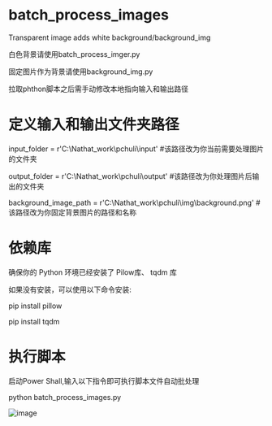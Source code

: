 # batch_process_images
Transparent image adds white background/background_img

白色背景请使用batch_process_imger.py

固定图片作为背景请使用background_img.py

拉取phthon脚本之后需手动修改本地指向输入和输出路径
# 定义输入和输出文件夹路径
input_folder = r'C:\Nathat_work\pchuli\input' #该路径改为你当前需要处理图片的文件夹

output_folder = r'C:\Nathat_work\pchuli\output' #该路径改为你处理图片后输出的文件夹

background_image_path = r'C:\Nathat_work\pchuli\img\background.png' #该路径改为你固定背景图片的路径和名称
# 依赖库
确保你的 Python 环境已经安装了 Pilow库、 tqdm 库

如果没有安装，可以使用以下命令安装:

pip install pillow

pip install tqdm
# 执行脚本
启动Power Shall,输入以下指令即可执行脚本文件自动批处理

python batch_process_images.py

![image](https://github.com/fuaneng/batch_process_images/assets/136696600/7174fda4-17e8-430c-9a0b-68229ea6193f)

